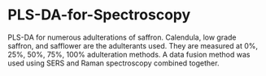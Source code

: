 # PLS-DA-for-Spectroscopy
PLS-DA for numerous adulterations of saffron. Calendula, low grade saffron, and safflower are the adulterants used. They are measured at 0%, 25%, 50%, 75%, 100% adulteration methods. A data fusion method was used using SERS and Raman spectroscopy combined together. 
